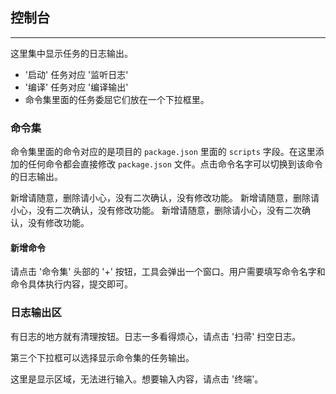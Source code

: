 ##  控制台

---

这里集中显示任务的日志输出。

* '启动' 任务对应 '监听日志'
* '编译' 任务对应 '编译输出'
* 命令集里面的任务委屈它们放在一个下拉框里。

### 命令集

命令集里面的命令对应的是项目的 `package.json` 里面的 `scripts` 字段。在这里添加的任何命令都会直接修改 `package.json` 文件。点击命令名字可以切换到该命令的日志输出。

新增请随意，删除请小心，没有二次确认，没有修改功能。
新增请随意，删除请小心，没有二次确认，没有修改功能。
新增请随意，删除请小心，没有二次确认，没有修改功能。


#### 新增命令

请点击 '命令集' 头部的 '+' 按钮，工具会弹出一个窗口。用户需要填写命令名字和命令具体执行内容，提交即可。

### 日志输出区

有日志的地方就有清理按钮。日志一多看得烦心，请点击 '扫帚' 扫空日志。

第三个下拉框可以选择显示命令集的任务输出。

这里是显示区域，无法进行输入。想要输入内容，请点击 '终端'。


